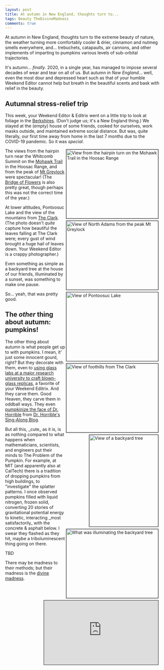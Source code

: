 ```yaml
---
layout: post
title: At autumn in New England, thoughts turn to...
tags: Beauty TheDivineMadness
comments: true
---
```


At autumn in New England, thoughts turn to the extreme beauty of nature, the weather
turning more comfortably cooler &amp; drier, cinnamon and nutmeg smells everywhere,
and... trebuchets, catapaults, air cannons, and other implements of imparting to pumpkins
various levels of sub-orbital trajectories.  

It's autumn... _finally_.  2020, in a single year, has managed to impose several decades
of wear and tear on all of us.  But autumn _in New England_... well, even the most dour
and depressed heart such as that of your humble Weekend Editor cannot help but breath in
the beautiful scents and bask with relief in the beauty.  

## Autumnal stress-relief trip

This week, your Weekend Editor & Editrix went on a little trip to look at foliage in the 
[Berkshires](https://en.wikipedia.org/wiki/Berkshires).  (Don't
judge us; it's a New England thing.)  We stayed at the (empty) house of some friends,
cooked for ourselves, work masks outside, and maintained extreme social distance.  But
was, quite literally, our first time away from home in the last 7 months due to the
COVID-19 pandemic.  So it was _special_.  

<a href="{{ site.baseurl }}/images/2020-10-24-in-autumn-in-new-england-thoughts-turn-to-hairpin-turn.jpg" target="_blank"><img src="{{ site.baseurl }}/images/2020-10-24-in-autumn-in-new-england-thoughts-turn-to-hairpin-turn.jpg" width="300" height="225" alt="View from the hairpin turn on the Mohawk Trail in the Hoosac Range" title="View from the hairpin turn on the Mohawk Trail in the Hoosac Range" style="float: right; margin: 3px 3px 3px 3px; border: 1px solid #000000;"/></a>
<a href="{{ site.baseurl }}/images/2020-10-24-in-autumn-in-new-england-thoughts-turn-to-view-from-mt-greylock.jpg" target="_blank"><img src="{{ site.baseurl }}/images/2020-10-24-in-autumn-in-new-england-thoughts-turn-to-view-from-mt-greylock.jpg" width="300" height="225" alt="View of North Adams from the peak Mt Greylock" title="View of North Adams from the peak Mt Greylock" style="float: right; margin: 3px 3px 3px 3px; border: 1px solid #000000;"/></a>
<a href="{{ site.baseurl }}/images/2020-10-24-in-autumn-in-new-england-thoughts-turn-to-pontoosuc-lake.jpg" target="_blank"><img src="{{ site.baseurl }}/images/2020-10-24-in-autumn-in-new-england-thoughts-turn-to-pontoosuc-lake.jpg" width="300" height="225" alt="View of Pontoosuc Lake" title="View of Pontoosuc Lake" style="float: right; margin: 3px 3px 3px 3px; border: 1px solid #000000;"/></a>
<a href="{{ site.baseurl }}/images/2020-10-24-in-autumn-in-new-england-thoughts-turn-to-the-clark.jpg" target="_blank"><img src="{{ site.baseurl }}/images/2020-10-24-in-autumn-in-new-england-thoughts-turn-to-the-clark.jpg" width="300" height="225" alt="View of foothills from The Clark" title="View of foothills from The Clark" style="float: right; margin: 3px 3px 3px 3px; border: 1px solid #000000;"/></a>
<a href="{{ site.baseurl }}/images/2020-10-24-in-autumn-in-new-england-thoughts-turn-to-backyard-tree.jpg" target="_blank"><img src="{{ site.baseurl }}/images/2020-10-24-in-autumn-in-new-england-thoughts-turn-to-backyard-tree.jpg" width="225" height="300" alt="View of a backyard tree" title="View of a backyard tree" style="float: right; margin: 3px 3px 3px 3px; border: 1px solid #000000;"/></a>
<a href="{{ site.baseurl }}/images/2020-10-24-in-autumn-in-new-england-thoughts-turn-to-backyard-tree-illuminator.jpg" target="_blank"><img src="{{ site.baseurl }}/images/2020-10-24-in-autumn-in-new-england-thoughts-turn-to-backyard-tree-illuminator.jpg" width="300" height="225" alt="What was illuminating the backyard tree" title="What was illuminating the backyard tree" style="float: right; margin: 3px 3px 3px 3px; border: 1px solid #000000;"/></a>
The views from the hairpin turn near the Whitcomb Summit on the 
[Mohawk Trail](https://en.wikipedia.org/wiki/Mohawk_Trail) in the 
Hoosac Range, and from the peak of
[Mt Greylock](https://en.wikipedia.org/wiki/Mount_Greylock) were spectacular!  (The 
[Bridge of Flowers](https://en.wikipedia.org/wiki/Bridge_of_Flowers_(bridge)) is also
pretty great, though perhaps this was not the correct time of the year.)  

At lower altitudes, Pontoosuc Lake and the view of the mountains from 
[The Clark](https://www.clarkart.edu/).  (The photo doesn't _quite_ capture how beautiful the
leaves falling at The Clark were; every gust of wind brought a huge hail of leaves down.
Your Weekend Editor is a crappy photographer.)  

Even something as simple as a backyard tree at the house of our friends, illuminated by a
sunset, was something to make one pause.  

So... yeah, that was pretty good.  

## The _other_ thing about autumn: pumpkins!

The other thing about autumn is what people get up to with pumpkins.  I mean, it' just
some innocent gourd, right?  But they decorate with them, even to 
[using glass labs at a major research university to craft blown-glass replicas](https://news.mit.edu/2020/its-virtual-great-glass-pumpkin-patch-mit-1021), 
a favorite of your Weekend Editrix.  And they carve them.  Good Heaven, they carve them in
oddball ways.  They even 
[pumpkinize the face of Dr. Horrible](https://www.flickr.com/photos/steveoftheweb/4062468120/) 
from [Dr. Horrible's Sing-Along Blog](https://drhorrible.com/).  

<iframe width="373" height="210" src="https://www.youtube.com/embed/Z_8jF6FygN4" allow="accelerometer; encrypted-media; gyroscope; picture-in-picture" allowfullscreen style="float: right; margin: 3px 3px 3px 3px; border: 1px solid #000000;"></iframe>
But all this, _cute_ as it is, is as nothing compared to what happens when mathematicians,
scientists, and engineers put their minds to The Problem of the Pumpkin.  For example, at
MIT (and apparently also at CalTech) there is a tradition of dropping pumpkins from high
buildings, to "investigate" the splatter patterns.  I once observed pumpkins filled with
liquid nitrogen, frozen solid, converting 20 stories of gravitational potential energy to
kinetic, interacting _most satisfactorily_ with the concrete & asphalt below.  I swear
they flashed as they hit, maybe a triboluminescent thing going on there.  

TBD  

There may be madness to their methods; but their madness is the [divine madness](https://en.wikipedia.org/wiki/Divine_madness).  
